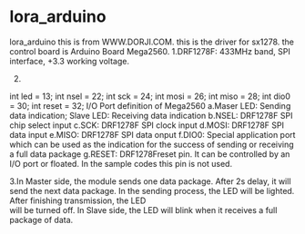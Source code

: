 # lora_arduino
lora_arduino
this is from WWW.DORJI.COM.
this is the driver for sx1278.
the control board is  Arduino  Board  Mega2560. 
1.DRF1278F: 433MHz band, SPI interface, +3.3 working voltage. 

2.
int led  = 13; 
int nsel = 22; 
int sck  = 24; 
int mosi = 26; 
int miso = 28; 
int dio0 = 30; 
int reset = 32; 
I/O Port definition of Mega2560 
a.Maser LED: Sending data indication; Slave LED: Receiving data indication 
b.NSEL: DRF1278F SPI chip select input 
c.SCK: DRF1278F SPI clock input 
d.MOSI: DRF1278F SPI data input 
e.MISO: DRF1278F SPI data onput 
f.DIO0:  Special  application  port  which  can  be  used  as  the  indication  for  the  success  of sending or receiving a full data package
g.RESET: DRF1278Freset pin. It can be controlled by an I/O port or floated. In the sample codes this pin is not used. 

3.In Master side, the module sends one data package. After 2s delay, it will send the next data 
package.  In  the  sending  process,  the  LED  will  be  lighted.  After  finishing  transmission,  the  LED  
will be turned off. In Slave side, the LED will blink when it receives a full package of data. 
